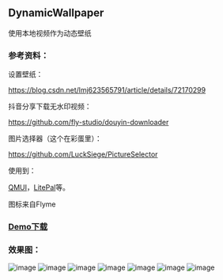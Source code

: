 ## DynamicWallpaper

使用本地视频作为动态壁纸

### 参考资料：

设置壁纸：

https://blog.csdn.net/lmj623565791/article/details/72170299

抖音分享下载无水印视频：

https://github.com/fly-studio/douyin-downloader

图片选择器（这个在彩蛋里）：

https://github.com/LuckSiege/PictureSelector


使用到：

[QMUI](https://github.com/QMUI/QMUI_Android)，[LitePal](https://github.com/LitePalFramework/LitePal)等。

图标来自Flyme

### [Demo下载](https://github.com/theoneee/DynamicWallpaper/raw/master/resource/wallpaper_release_1.3.0.apk)


### 效果图：

![image](https://github.com/theoneee/DynamicWallpaper/raw/master/resource/preview1.jpg)
![image](https://github.com/theoneee/DynamicWallpaper/raw/master/resource/preview2.jpg)
![image](https://github.com/theoneee/DynamicWallpaper/raw/master/resource/preview3.jpg)
![image](https://github.com/theoneee/DynamicWallpaper/raw/master/resource/preview4.jpg)
![image](https://github.com/theoneee/DynamicWallpaper/raw/master/resource/preview5.jpg)
![image](https://github.com/theoneee/DynamicWallpaper/raw/master/resource/preview6.jpg)
![image](https://github.com/theoneee/DynamicWallpaper/raw/master/resource/preview7.jpg)


